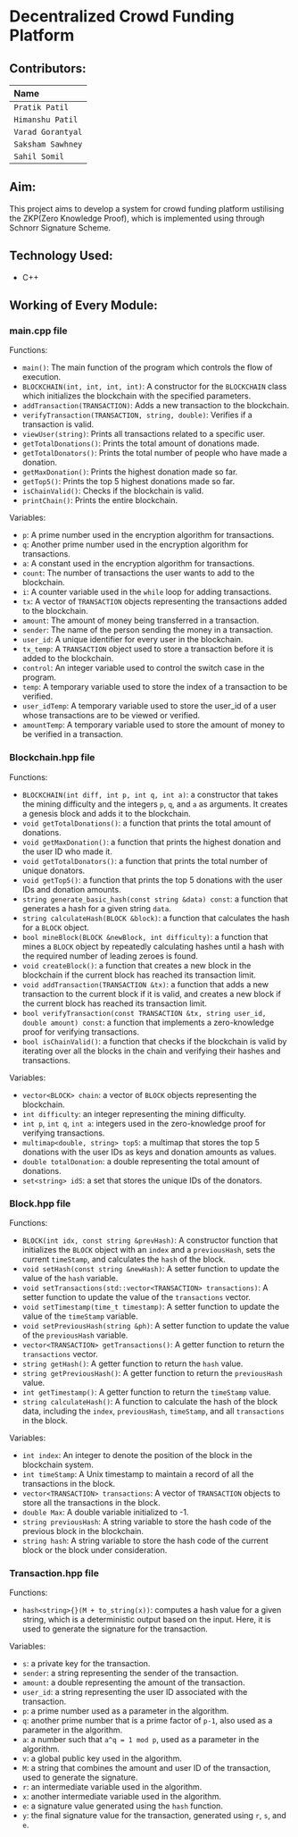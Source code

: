 # Decentralized Crowd Funding Platform

## Contributors:
| Name |
| :-------- |
| `Pratik Patil` |
| `Himanshu Patil` |
| `Varad Gorantyal` |
| `Saksham Sawhney` |
| `Sahil Somil` |

## Aim:
This project aims to develop a system for crowd funding platform ustilising the ZKP(Zero Knowledge Proof), which is implemented using through Schnorr Signature Scheme.

## Technology Used: 
- C++

## Working of Every Module:

### main.cpp file
Functions:
- `main()`: The main function of the program which controls the flow of execution.
- `BLOCKCHAIN(int, int, int, int)`: A constructor for the `BLOCKCHAIN` class which initializes the blockchain with the specified parameters.
- `addTransaction(TRANSACTION)`: Adds a new transaction to the blockchain.
- `verifyTransaction(TRANSACTION, string, double)`: Verifies if a transaction is valid.
- `viewUser(string)`: Prints all transactions related to a specific user.
- `getTotalDonations()`: Prints the total amount of donations made.
- `getTotalDonators()`: Prints the total number of people who have made a donation.
- `getMaxDonation()`: Prints the highest donation made so far.
- `getTop5()`: Prints the top 5 highest donations made so far.
- `isChainValid()`: Checks if the blockchain is valid.
- `printChain()`: Prints the entire blockchain.

Variables:
- `p`: A prime number used in the encryption algorithm for transactions.
- `q`: Another prime number used in the encryption algorithm for transactions.
- `a`: A constant used in the encryption algorithm for transactions.
- `count`: The number of transactions the user wants to add to the blockchain.
- `i`: A counter variable used in the `while` loop for adding transactions.
- `tx`: A vector of `TRANSACTION` objects representing the transactions added to the blockchain.
- `amount`: The amount of money being transferred in a transaction.
- `sender`: The name of the person sending the money in a transaction.
- `user_id`: A unique identifier for every user in the blockchain.
- `tx_temp`: A `TRANSACTION` object used to store a transaction before it is added to the blockchain.
- `control`: An integer variable used to control the switch case in the program.
- `temp`: A temporary variable used to store the index of a transaction to be verified.
- `user_idTemp`: A temporary variable used to store the user_id of a user whose transactions are to be viewed or verified.
- `amountTemp`: A temporary variable used to store the amount of money to be verified in a transaction.

### Blockchain.hpp file
Functions:
- `BLOCKCHAIN(int diff, int p, int q, int a)`: a constructor that takes the mining difficulty and the integers `p`, `q`, and `a` as arguments. It creates a genesis    block and adds it to the blockchain.
- `void getTotalDonations()`: a function that prints the total amount of donations.
- `void getMaxDonation()`: a function that prints the highest donation and the user ID who made it.
- `void getTotalDonators()`: a function that prints the total number of unique donators.
- `void getTop5()`: a function that prints the top 5 donations with the user IDs and donation amounts.
- `string generate_basic_hash(const string &data) const`: a function that generates a hash for a given string `data`.
- `string calculateHash(BLOCK &block)`: a function that calculates the hash for a `BLOCK` object.
- `bool mineBlock(BLOCK &newBlock, int difficulty)`: a function that mines a `BLOCK` object by repeatedly calculating hashes until a hash with the required number of leading zeroes is found.
- `void createBlock()`: a function that creates a new block in the blockchain if the current block has reached its transaction limit.
- `void addTransaction(TRANSACTION &tx)`: a function that adds a new transaction to the current block if it is valid, and creates a new block if the current block has reached its transaction limit.
- `bool verifyTransaction(const TRANSACTION &tx, string user_id, double amount) const`: a function that implements a zero-knowledge proof for verifying transactions.
- `bool isChainValid()`: a function that checks if the blockchain is valid by iterating over all the blocks in the chain and verifying their hashes and transactions.

Variables:
- `vector<BLOCK> chain`: a vector of `BLOCK` objects representing the blockchain.
- `int difficulty`: an integer representing the mining difficulty.
- `int p`, `int q`, `int a`: integers used in the zero-knowledge proof for verifying transactions.
- `multimap<double, string> top5`: a multimap that stores the top 5 donations with the user IDs as keys and donation amounts as values.
- `double totalDonation`: a double representing the total amount of donations.
- `set<string> idS`: a set that stores the unique IDs of the donators.

### Block.hpp file
Functions:
- `BLOCK(int idx, const string &prevHash)`: A constructor function that initializes the `BLOCK` object with an `index` and a `previousHash`, sets the current `timeStamp`, and calculates the `hash` of the block.
- `void setHash(const string &newHash)`: A setter function to update the value of the `hash` variable.
- `void setTransactions(std::vector<TRANSACTION> transactions)`: A setter function to update the value of the `transactions` vector.
- `void setTimestamp(time_t timestamp)`: A setter function to update the value of the `timeStamp` variable.
- `void setPreviousHash(string &ph)`: A setter function to update the value of the `previousHash` variable.
- `vector<TRANSACTION> getTransactions()`: A getter function to return the `transactions` vector.
- `string getHash()`: A getter function to return the `hash` value.
- `string getPreviousHash()`: A getter function to return the `previousHash` value.
- `int getTimestamp()`: A getter function to return the `timeStamp` value.
- `string calculateHash()`: A function to calculate the hash of the block data, including the `index`, `previousHash`, `timeStamp`, and all `transactions` in the block.

Variables:
- `int index`: An integer to denote the position of the block in the blockchain system.
- `int timeStamp`: A Unix timestamp to maintain a record of all the transactions in the block.
- `vector<TRANSACTION> transactions`: A vector of `TRANSACTION` objects to store all the transactions in the block.
- `double Max`: A double variable initialized to -1.
- `string previousHash`: A string variable to store the hash code of the previous block in the blockchain.
- `string hash`: A string variable to store the hash code of the current block or the block under consideration.

### Transaction.hpp file
Functions:
- `hash<string>{}(M + to_string(x))`: computes a hash value for a given string, which is a deterministic output based on the input. Here, it is used to generate the signature for the transaction.

Variables:
- `s`: a private key for the transaction.
- `sender`: a string representing the sender of the transaction.
- `amount`: a double representing the amount of the transaction.
- `user_id`: a string representing the user ID associated with the transaction.
- `p`: a prime number used as a parameter in the algorithm.
- `q`: another prime number that is a prime factor of `p-1`, also used as a parameter in the algorithm.
- `a`: a number such that `a^q = 1 mod p`, used as a parameter in the algorithm.
- `v`: a global public key used in the algorithm.
- `M`: a string that combines the amount and user ID of the transaction, used to generate the signature.
- `r`: an intermediate variable used in the algorithm.
- `x`: another intermediate variable used in the algorithm.
- `e`: a signature value generated using the `hash` function.
- `y`: the final signature value for the transaction, generated using `r`, `s`, and `e`.
